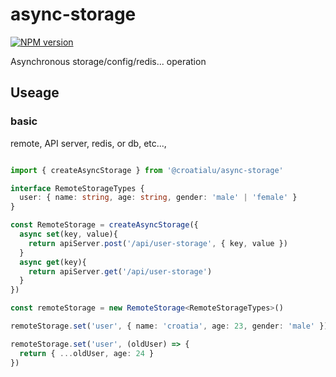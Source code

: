 # async-storage

[![NPM version](https://img.shields.io/npm/v/@croatialu/async-storage?color=a1b858&label=)](https://www.npmjs.com/package/@croatialu/async-storage)


Asynchronous storage/config/redis... operation


## Useage


### basic
remote, API server, redis, or db, etc...,

``` typescript

import { createAsyncStorage } from '@croatialu/async-storage'

interface RemoteStorageTypes {
  user: { name: string, age: string, gender: 'male' | 'female' }
}

const RemoteStorage = createAsyncStorage({
  async set(key, value){
    return apiServer.post('/api/user-storage', { key, value })
  }
  async get(key){
    return apiServer.get('/api/user-storage')
  }
})

const remoteStorage = new RemoteStorage<RemoteStorageTypes>()

remoteStorage.set('user', { name: 'croatia', age: 23, gender: 'male' })

remoteStorage.set('user', (oldUser) => {
  return { ...oldUser, age: 24 }
})

```

